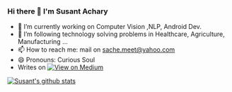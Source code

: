 ### Hi there 👋 I'm Susant Achary

- 🔭 I’m currently working on Computer Vision ,NLP, Android Dev.
- 🌱 I’m following technology solving problems in Healthcare, Agriculture, Manufacturing ... 
- 📫 How to reach me: mail on sache.meet@yahoo.com
- 😄 Pronouns: Curious Soul
- Writes on [![View on Medium](https://img.shields.io/badge/Medium-red?logo=medium)](https://medium.com/@acharysusant/)


[![Susant's github stats](https://github-readme-stats.vercel.app/api?username=ssusantachary&count_private=true&include_all_commits=true&theme=radical)](https://google.com)

[website]: https://medium.com/@acharysusant
[linkedin]: https://www.linkedin.com/in/s-susant-achary-4793a847/


